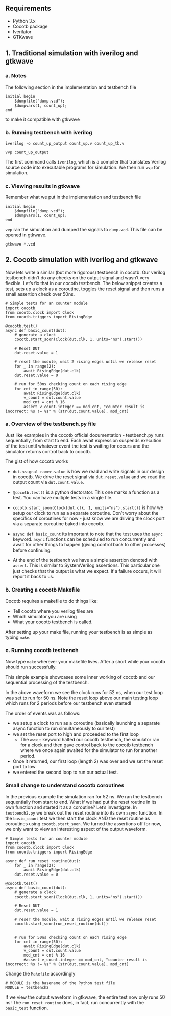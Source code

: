 ## Requirements

* Python 3.x
* Cocotb package
* Iverilator
* GTKwave


## 1. Traditional simulation with iverilog and gtkwave

### a. Notes

The following section in the implementation and testbench file

```
initial begin
    $dumpfile("dump.vcd");
    $dumpvars(1, count_up);
end
```
to make it compatible with gtkwave


### b. Running testbench with iverilog 

`iverilog -o count_up_output count_up.v count_up_tb.v`

`vvp count_up_output`

The first command calls `iverilog`, which is a compiler that translates Verilog source code into executable programs for simulation. We then run `vvp` for simulation.


### c. Viewing results in gtkwave

Remember what we put in the implementation and testbench file

```
initial begin
    $dumpfile("dump.vcd");
    $dumpvars(1, count_up);
end
```

`vvp` ran the simulation and dumped the signals to `dump.vcd`. This file can be opened in gtkwave.

`gtkwave *.vcd`

## 2. Cocotb simulation with iverilog and gtkwave

Now lets write a similar (but more rigorous) testbench in cocotb. Our verilog testbench didn’t do any checks on the output signal and wasn’t very flexible. Let’s fix that in our cocotb testbench. The below snippet creates a test, sets up a clock as a coroutine, toggles the reset signal and then runs a small assertion check over 50ns.

```
# Simple tests for an counter module
import cocotb
from cocotb.clock import Clock
from cocotb.triggers import RisingEdge

@cocotb.test()
async def basic_count(dut):
    # generate a clock
    cocotb.start_soon(Clock(dut.clk, 1, units="ns").start())

    # Reset DUT
    dut.reset.value = 1

    # reset the module, wait 2 rising edges until we release reset
    for _ in range(2):
        await RisingEdge(dut.clk)
    dut.reset.value = 0

    # run for 50ns checking count on each rising edge
    for cnt in range(50):
        await RisingEdge(dut.clk)
        v_count = dut.count.value
        mod_cnt = cnt % 16
        assert v_count.integer == mod_cnt, "counter result is incorrect: %s != %s" % (str(dut.count.value), mod_cnt)
```

### a. Overview of the testbench.py file

Just like examples in the cocotb official documentation - testbench.py runs sequentially, from start to end. Each await expression suspends execution of the test until whatever event the test is waiting for occurs and the simulator returns control back to cocotb.

The gist of how cocotb works

* `dut.<signal name>.value` is how we read and write signals in our design in cocotb. We drive the reset signal via `dut.reset.value` and we read the output count via `dut.count.value`.

* `@cocotb.test()` is a python dectorator. This one marks a function as a test. You can have multiple tests in a single file.

* `cocotb.start_soon(Clock(dut.clk, 1, units="ns").start())` is how we setup our clock to run as a separate coroutine. Don’t worry about the specifics of coroutines for now - just know we are driving the clock port via a separate coroutine baked into cocotb.

* `async def basic_count` its important to note that the test uses the `async` keyword. `async` functions can be scheduled to run concurrently and await for other things to happen (giving control back to other processes) before continuing.

* At the end of the testbench we have a simple assertion denoted with `assert`. This is similar to SystemVerilog assertions. This particular one just checks that the output is what we expect. If a failure occurs, it will report it back to us.

### b. Creating a cocotb Makefile

Cocotb requires a makefile to do things like: 
* Tell cocotb where you verilog files are
* Which simulator you are using
* What your cocotb testbench is called. 

After setting up your make file, running your testbench is as simple as typing `make`.

### c. Running cocotb testbench

Now type `make` wherever your makefile lives. After a short while your cocotb should run successfully.

This simple example showcases some inner working of cocotb and our sequential processing of the testbench.

In the above waveform we see the clock runs for 52 ns, when our test loop was set to run for 50 ns. Note the reset loop above our main testing loop which runs for 2 periods before our testbench even started!

The order of events was as follows:

* we setup a clock to run as a coroutine (basically launching a separate async function to run simultaneously to our test)
* we set the reset port to high and proceeded to the first loop
    * The `await` keyword halted our cocotb testbench, the simulator ran for a clock and then gave control back to the cocotb testbench where we once again awaited for the simulator to run for another period.
* Once it returned, our first loop (length 2) was over and we set the reset port to low
* we entered the second loop to run our actual test.

### Small change to understand cocotb coroutines
In the previous example the simulation ran for 52 ns. We ran the testbench sequentially from start to end. What if we had put the reset routine in its own function and started it as a coroutine? Let’s investigate. In `testbench2.py` we break out the reset routine into its own `async` function. In the `basic_count` test we then start the clock AND the reset routine as coroutines using `cocotb.start_soon`. We turned the assertions off for now, we only want to view an interesting aspect of the output waveform.

```
# Simple tests for an counter module
import cocotb
from cocotb.clock import Clock
from cocotb.triggers import RisingEdge

async def run_reset_routine(dut):
    for _ in range(2):
        await RisingEdge(dut.clk)
    dut.reset.value = 0

@cocotb.test()
async def basic_count(dut):
    # generate a clock
    cocotb.start_soon(Clock(dut.clk, 1, units="ns").start())

    # Reset DUT
    dut.reset.value = 1

    # reser the module, wait 2 rising edges until we release reset
    cocotb.start_soon(run_reset_routine(dut))


    # run for 50ns checking count on each rising edge
    for cnt in range(50):
        await RisingEdge(dut.clk)
        v_count = dut.count.value
        mod_cnt = cnt % 16
        #assert v_count.integer == mod_cnt, "counter result is incorrect: %s != %s" % (str(dut.count.value), mod_cnt)
```

Change the `Makefile` accordingly

```
# MODULE is the basename of the Python test file
MODULE = testbench2

```

If we view the output waveform in gtkwave, the entire test now only runs 50 ns! The `run_reset_routine` does, in fact, run concurrently with the `basic_test` function.
